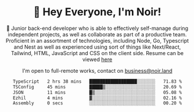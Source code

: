<div align="center">

<h1 align="center">👋 Hey Everyone, I'm Noir! </h1>
  
<p>
  
 🎉 Junior back-end developer who is able to effectively self-manage during independent projects, as well as collaborate as part of a productive team. Proficient in an assortment of technologies, including Node, Go, Typescript and Nest as well as experienced using sort of things like Next/React, Tailwind, HTML, JavaScript and CSS on the client side. Resume can be viewed [here](https://cdn.noir.land/resume)

</p>
   
<p align="center">

  I'm open to full-remote works, contact on [business@noir.land](mailto:business@noir.land) 
 
 </p>
   

  
<!--START_SECTION:waka-->

```txt
TypeScript   2 hrs 38 mins   ██████████████████░░░░░░░   71.83 %
TSConfig     45 mins         █████▒░░░░░░░░░░░░░░░░░░░   20.69 %
JSON         11 mins         █▒░░░░░░░░░░░░░░░░░░░░░░░   05.08 %
Ezhil        4 mins          ▓░░░░░░░░░░░░░░░░░░░░░░░░   02.16 %
Assembly     0 secs          ░░░░░░░░░░░░░░░░░░░░░░░░░   00.20 %
```

<!--END_SECTION:waka-->
